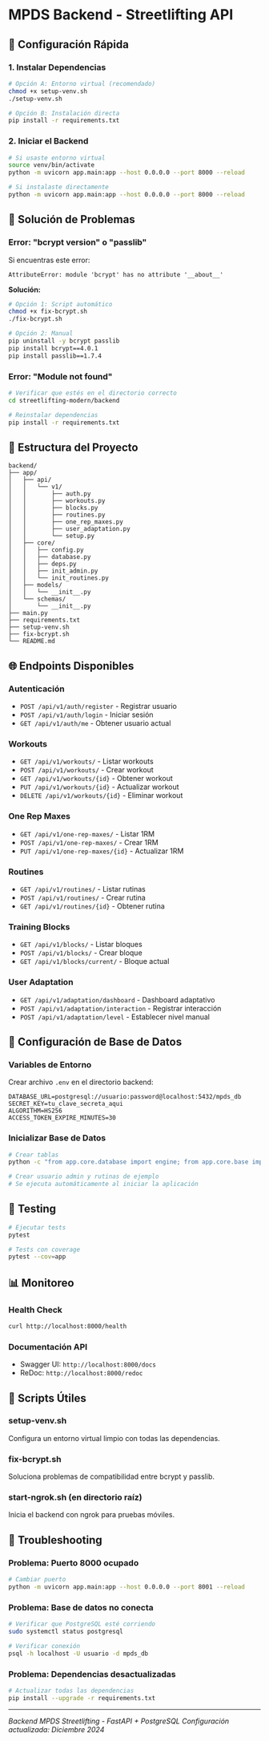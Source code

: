 # MPDS Backend - Streetlifting API

## 🚀 Configuración Rápida

### 1. **Instalar Dependencias**

```bash
# Opción A: Entorno virtual (recomendado)
chmod +x setup-venv.sh
./setup-venv.sh

# Opción B: Instalación directa
pip install -r requirements.txt
```

### 2. **Iniciar el Backend**

```bash
# Si usaste entorno virtual
source venv/bin/activate
python -m uvicorn app.main:app --host 0.0.0.0 --port 8000 --reload

# Si instalaste directamente
python -m uvicorn app.main:app --host 0.0.0.0 --port 8000 --reload
```

## 🔧 Solución de Problemas

### **Error: "bcrypt version" o "passlib"**

Si encuentras este error:

```
AttributeError: module 'bcrypt' has no attribute '__about__'
```

**Solución:**

```bash
# Opción 1: Script automático
chmod +x fix-bcrypt.sh
./fix-bcrypt.sh

# Opción 2: Manual
pip uninstall -y bcrypt passlib
pip install bcrypt==4.0.1
pip install passlib==1.7.4
```

### **Error: "Module not found"**

```bash
# Verificar que estés en el directorio correcto
cd streetlifting-modern/backend

# Reinstalar dependencias
pip install -r requirements.txt
```

## 📁 Estructura del Proyecto

```
backend/
├── app/
│   ├── api/
│   │   └── v1/
│   │       ├── auth.py
│   │       ├── workouts.py
│   │       ├── blocks.py
│   │       ├── routines.py
│   │       ├── one_rep_maxes.py
│   │       ├── user_adaptation.py
│   │       └── setup.py
│   ├── core/
│   │   ├── config.py
│   │   ├── database.py
│   │   ├── deps.py
│   │   ├── init_admin.py
│   │   └── init_routines.py
│   ├── models/
│   │   └── __init__.py
│   └── schemas/
│       └── __init__.py
├── main.py
├── requirements.txt
├── setup-venv.sh
├── fix-bcrypt.sh
└── README.md
```

## 🌐 Endpoints Disponibles

### **Autenticación**

- `POST /api/v1/auth/register` - Registrar usuario
- `POST /api/v1/auth/login` - Iniciar sesión
- `GET /api/v1/auth/me` - Obtener usuario actual

### **Workouts**

- `GET /api/v1/workouts/` - Listar workouts
- `POST /api/v1/workouts/` - Crear workout
- `GET /api/v1/workouts/{id}` - Obtener workout
- `PUT /api/v1/workouts/{id}` - Actualizar workout
- `DELETE /api/v1/workouts/{id}` - Eliminar workout

### **One Rep Maxes**

- `GET /api/v1/one-rep-maxes/` - Listar 1RM
- `POST /api/v1/one-rep-maxes/` - Crear 1RM
- `PUT /api/v1/one-rep-maxes/{id}` - Actualizar 1RM

### **Routines**

- `GET /api/v1/routines/` - Listar rutinas
- `POST /api/v1/routines/` - Crear rutina
- `GET /api/v1/routines/{id}` - Obtener rutina

### **Training Blocks**

- `GET /api/v1/blocks/` - Listar bloques
- `POST /api/v1/blocks/` - Crear bloque
- `GET /api/v1/blocks/current/` - Bloque actual

### **User Adaptation**

- `GET /api/v1/adaptation/dashboard` - Dashboard adaptativo
- `POST /api/v1/adaptation/interaction` - Registrar interacción
- `POST /api/v1/adaptation/level` - Establecer nivel manual

## 🔐 Configuración de Base de Datos

### **Variables de Entorno**

Crear archivo `.env` en el directorio backend:

```env
DATABASE_URL=postgresql://usuario:password@localhost:5432/mpds_db
SECRET_KEY=tu_clave_secreta_aqui
ALGORITHM=HS256
ACCESS_TOKEN_EXPIRE_MINUTES=30
```

### **Inicializar Base de Datos**

```bash
# Crear tablas
python -c "from app.core.database import engine; from app.core.base import Base; Base.metadata.create_all(bind=engine)"

# Crear usuario admin y rutinas de ejemplo
# Se ejecuta automáticamente al iniciar la aplicación
```

## 🧪 Testing

```bash
# Ejecutar tests
pytest

# Tests con coverage
pytest --cov=app
```

## 📊 Monitoreo

### **Health Check**

```bash
curl http://localhost:8000/health
```

### **Documentación API**

- Swagger UI: `http://localhost:8000/docs`
- ReDoc: `http://localhost:8000/redoc`

## 🔄 Scripts Útiles

### **setup-venv.sh**

Configura un entorno virtual limpio con todas las dependencias.

### **fix-bcrypt.sh**

Soluciona problemas de compatibilidad entre bcrypt y passlib.

### **start-ngrok.sh** (en directorio raíz)

Inicia el backend con ngrok para pruebas móviles.

## 🚨 Troubleshooting

### **Problema: Puerto 8000 ocupado**

```bash
# Cambiar puerto
python -m uvicorn app.main:app --host 0.0.0.0 --port 8001 --reload
```

### **Problema: Base de datos no conecta**

```bash
# Verificar que PostgreSQL esté corriendo
sudo systemctl status postgresql

# Verificar conexión
psql -h localhost -U usuario -d mpds_db
```

### **Problema: Dependencias desactualizadas**

```bash
# Actualizar todas las dependencias
pip install --upgrade -r requirements.txt
```

---

_Backend MPDS Streetlifting - FastAPI + PostgreSQL_
_Configuración actualizada: Diciembre 2024_
